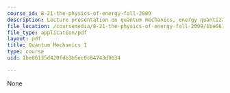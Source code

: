 ```yaml
---
course_id: 8-21-the-physics-of-energy-fall-2009
description: Lecture presentation on quantum mechanics, energy quantization, and wavefunctions.
file_location: /coursemedia/8-21-the-physics-of-energy-fall-2009/1be66135d420fdb3b5ec0c84743d9b34_MIT8_21s09_lec06.pdf
file_type: application/pdf
layout: pdf
title: Quantum Mechanics I
type: course
uid: 1be66135d420fdb3b5ec0c84743d9b34

---
```

None